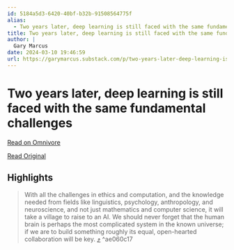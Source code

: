 ```yaml
---
id: 5184a5d3-6420-40bf-b32b-91508564775f
alias:
  - Two years later, deep learning is still faced with the same fundamental challenges
title: Two years later, deep learning is still faced with the same fundamental challenges
author: |
  Gary Marcus
date: 2024-03-10 19:46:59
url: https://garymarcus.substack.com/p/two-years-later-deep-learning-is
---
```


# Two years later, deep learning is still faced with the same fundamental challenges

[Read on Omnivore](https://omnivore.app/me/https-garymarcus-substack-com-p-two-years-later-deep-learning-is-18e29e7739f)

[Read Original](https://garymarcus.substack.com/p/two-years-later-deep-learning-is)

## Highlights

> With all the challenges in ethics and computation, and the knowledge needed from fields like linguistics, psychology, anthropology, and neuroscience, and not just mathematics and computer science, it will take a village to raise to an AI. We should never forget that the human brain is perhaps the most complicated system in the known universe; if we are to build something roughly its equal, open-hearted collaboration will be key. [⤴️](https://omnivore.app/me/https-garymarcus-substack-com-p-two-years-later-deep-learning-is-18e29e7739f#ae060c17-5a04-4408-ac1c-bd45908052f3)  ^ae060c17

